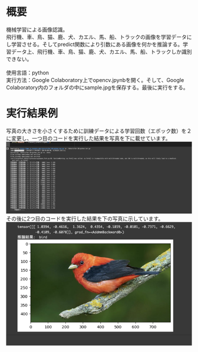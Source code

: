 # 概要  
機械学習による画像認識。  
飛行機、車、鳥、猫、鹿、犬、カエル、馬、船、トラックの画像を学習データにし学習させる。そしてpredict関数により引数にある画像を何かを推論する。学習データ上、飛行機、車、鳥、猫、鹿、犬、カエル、馬、船、トラックしか識別できない。  
<br>
使用言語：python  
実行方法：Google Colaboratory上でopencv.jpynbを開く。そして、Google Colaboratory内のフォルダの中にsample.jpgを保存する。最後に実行をする。
<br>
# 実行結果例
写真の大きさを小さくするために訓練データによる学習回数（エポック数）を２に変更し、一つ目のコードを実行した結果を写真を下に載せています。
<br>
![](https://github.com/stk1201/OpenCV/blob/main/code1.png)
<br>
その後に2つ目のコードを実行した結果を下の写真に示しています。
<br>
![](https://github.com/stk1201/OpenCV/blob/main/code2.png)
<br>
